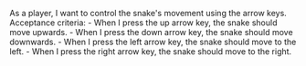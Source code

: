 As a player, I want to control the snake's movement using the arrow keys.
    Acceptance criteria:
    - When I press the up arrow key, the snake should move upwards.
    - When I press the down arrow key, the snake should move downwards.
    - When I press the left arrow key, the snake should move to the left.
    - When I press the right arrow key, the snake should move to the right.
